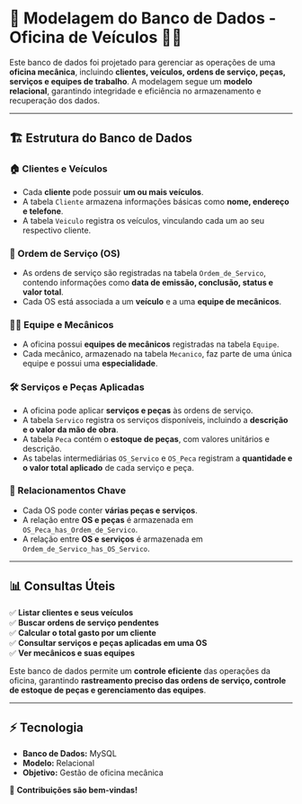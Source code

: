 # 📌 Modelagem do Banco de Dados - Oficina de Veículos 🚗🔧  

Este banco de dados foi projetado para gerenciar as operações de uma **oficina mecânica**, incluindo **clientes, veículos, ordens de serviço, peças, serviços e equipes de trabalho**. A modelagem segue um **modelo relacional**, garantindo integridade e eficiência no armazenamento e recuperação dos dados.  

---

## 🏗️ Estrutura do Banco de Dados  

### 🏠 Clientes e Veículos  
- Cada **cliente** pode possuir **um ou mais veículos**.  
- A tabela `Cliente` armazena informações básicas como **nome, endereço e telefone**.  
- A tabela `Veiculo` registra os veículos, vinculando cada um ao seu respectivo cliente.  

### 🔧 Ordem de Serviço (OS)  
- As ordens de serviço são registradas na tabela `Ordem_de_Servico`, contendo informações como **data de emissão, conclusão, status e valor total**.  
- Cada OS está associada a um **veículo** e a uma **equipe de mecânicos**.  

### 👨‍🔧 Equipe e Mecânicos  
- A oficina possui **equipes de mecânicos** registradas na tabela `Equipe`.  
- Cada mecânico, armazenado na tabela `Mecanico`, faz parte de uma única equipe e possui uma **especialidade**.  

### 🛠️ Serviços e Peças Aplicadas  
- A oficina pode aplicar **serviços e peças** às ordens de serviço.  
- A tabela `Servico` registra os serviços disponíveis, incluindo a **descrição e o valor da mão de obra**.  
- A tabela `Peca` contém o **estoque de peças**, com valores unitários e descrição.  
- As tabelas intermediárias `OS_Servico` e `OS_Peca` registram a **quantidade e o valor total aplicado** de cada serviço e peça.  

### 🔗 Relacionamentos Chave  
- Cada OS pode conter **várias peças e serviços**.  
- A relação entre **OS e peças** é armazenada em `OS_Peca_has_Ordem_de_Servico`.  
- A relação entre **OS e serviços** é armazenada em `Ordem_de_Servico_has_OS_Servico`.  

---

## 📊 Consultas Úteis  
✅ **Listar clientes e seus veículos**  
✅ **Buscar ordens de serviço pendentes**  
✅ **Calcular o total gasto por um cliente**  
✅ **Consultar serviços e peças aplicadas em uma OS**  
✅ **Ver mecânicos e suas equipes**  

Este banco de dados permite um **controle eficiente** das operações da oficina, garantindo **rastreamento preciso das ordens de serviço, controle de estoque de peças e gerenciamento das equipes**.  

---

## ⚡ Tecnologia  
- **Banco de Dados:** MySQL  
- **Modelo:** Relacional  
- **Objetivo:** Gestão de oficina mecânica  

🚀 **Contribuições são bem-vindas!**  

